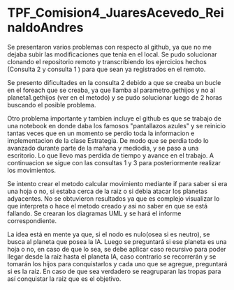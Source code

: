 # TPF_Comision4_JuaresAcevedo_ReinaldoAndres

Se presentaron varios problemas con respecto al github, ya que no me dejaba subir las modificaciones que tenia en el local. Se pudo solucionar clonando el repositorio remoto
y transcribiendo los ejercicios hechos (Consulta 2 y consulta 1 ) para que sean ya registrados en el remoto.

Se presento dificultades en la consulta 2 debido a que se creaba un bucle en el foreach que se creaba, ya que llamba al parametro.gethijos y no al planeta1.gethijos 
(ver en el metodo) y se pudo solucionar luego de 2 horas buscando el posible problema.


Otro problema importante y tambien incluye el github es que se trabajo de una notebook en donde daba los famosos "pantallazos azules" y se reinicio tantas veces que en un momento
se perdio toda la informacion e implementacion de la clase Estrategia. De modo que se perdia todo lo avanzado durante parte de la mañana y mediodia, y se paso a una escritorio.
Lo que llevo mas perdida de tiempo y avance en el trabajo. A continuacion se sigue con las consultas 1 y 3 para posteriormente realizar los movimientos.



Se intento crear el metodo calcular movimiento mediante if para saber si era una hoja o no, si estaba cerca de la raiz o si debia atacar los planetas adyacentes. No se obtuvieron resultados ya que es complejo visualizar lo que interpreta o hace el metodo creado y asi no saber en que se está fallando.
Se crearan los diagramas UML y se hará el informe correspondiente.

La idea está en mente ya que, si el nodo es nulo(osea si es neutro), se busca al planeta que posea la IA. Luego se preguntará si ese planeta es una hoja o no, en caso de que lo sea, se debe aplicar caso recursivo para poder llegar desde la raiz hasta el planeta IA, caso contrario se recorrerán y se tomarán los hijos para conquistarlos y cada uno que se agregue, preguntará si es la raiz. En caso de que sea verdadero se reagruparan las tropas para así conquistar la raiz que es el objetivo.
